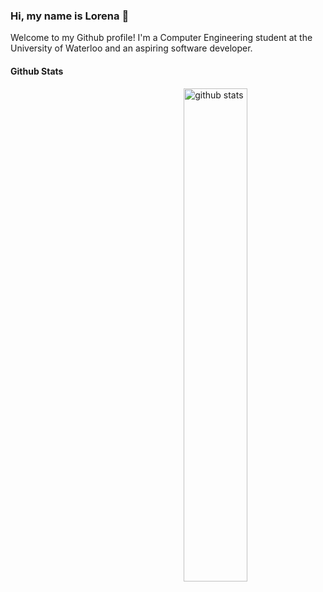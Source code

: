 ### Hi, my name is Lorena 👋
Welcome to my Github profile! I'm a Computer Engineering student at the University of Waterloo and an aspiring software developer. 

#### Github Stats
<img src="https://github-readme-stats.vercel.app/api?username={lorena-rosati}&show_icons=true&theme=gotham" alt="github stats" width="45%" align="right"/>

<!--
**lorena-rosati/lorena-rosati** is a ✨ _special_ ✨ repository because its `README.md` (this file) appears on your GitHub profile.

Here are some ideas to get you started:

- 🔭 I’m currently working on ...
- 🌱 I’m currently learning ...
- 👯 I’m looking to collaborate on ...
- 🤔 I’m looking for help with ...
- 💬 Ask me about ...
- 📫 How to reach me: ...
- 😄 Pronouns: ...
- ⚡ Fun fact: ...
-->
